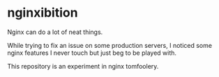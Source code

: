 nginxibition
============

Nginx can do a lot of neat things.

While trying to fix an issue on some production servers, I noticed some nginx features I never touch but just beg to be played with.

This repository is an experiment in nginx tomfoolery.

